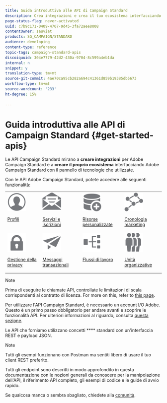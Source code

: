 ```yaml
---
title: Guida introduttiva alle API di Campaign Standard
description: Crea integrazioni e crea il tuo ecosistema interfacciando Campaign con un pannello di tecnologie.
page-status-flag: never-activated
uuid: c7b9c171-0409-4707-9d45-3fa72aee8008
contentOwner: sauviat
products: SG_CAMPAIGN/STANDARD
audience: developing
content-type: reference
topic-tags: campaign-standard-apis
discoiquuid: 304e7779-42d2-430a-9704-8c599a4eb1da
internal: n
snippet: y
translation-type: tm+mt
source-git-commit: 4ae70ca95cb282a694c41361d859b19385db5673
workflow-type: tm+mt
source-wordcount: '233'
ht-degree: 15%

---
```



# Guida introduttiva alle API di Campaign Standard {#get-started-apis}

Le API Campaign Standard mirano a **creare integrazioni** per  Adobe Campaign Standard e a **creare il proprio ecosistema** interfacciando  Adobe Campaign Standard con il pannello di tecnologie che utilizzate.

Con le  API Adobe Campaign Standard, potete accedere alle seguenti funzionalità:

<table><tr>
 <td valign="top"><a href="../../api/using/retrieving-profiles.md"><img width="60px" alt="condizioni" src="assets/icon_profile.svg"/></a><p><a href="../../api/using/retrieving-profiles.md">Profili</a></p></td>
<td valign="top"><a href="../../api/using/creating-a-service.md"><img width="60px" alt="condizioni" src="assets/icon_services.svg"/></a><p><a href="../../api/using/creating-a-service.md">Servizi e iscrizioni</a></p></td>
<td valign="top"><a href="../../api/using/interacting-with-custom-resources.md"><img width="60px" alt="condizioni" src="assets/icon_customresources.svg"/></a><p><a href="../../api/using/interacting-with-custom-resources.md">Risorse personalizzate</a></p></td>
<td valign="top"><a href="../../api/using/interacting-with-marketing-history.md"><img width="60px" alt="condizioni" src="assets/icon_marketinghistory.svg"/></a><p><a href="../../api/using/interacting-with-marketing-history.md">Cronologia marketing</a></p></td>
</tr>
<tr>
<td valign="top"><a href="../../api/using/creating-a-privacy-request.md"><img width="60px" alt="condizioni" src="assets/icon_privacy.svg"/></a><p><a href="../../api/using/creating-a-privacy-request.md">Gestione della privacy</a></p></td>
<td valign="top"><a href="../../api/using/managing-transactional-messages.md"><img width="60px" alt="condizioni" src="assets/icon_transactionalmessage.svg"/></a><p><a href="../../api/using/managing-transactional-messages.md">Messaggi transazionali</a></p></td>
<td valign="top"><a href="../../api/using/controlling-a-workflow.md"><img width="60px" alt="condizioni" src="assets/icon_workflows.svg"/></a><p><a href="../../api/using/controlling-a-workflow.md">Flussi di lavoro</a></p></td>
<td valign="top"><a href="../../api/using/retrieving-an-organizational-unit.md"><img width="60px" alt="condizioni" src="assets/icon_units.svg"/></a><p><a href="../../api/using/retrieving-an-organizational-unit.md">Unità organizzative</a></p></td>
</tr></table>

>[!NOTE]
>
>Prima di eseguire le chiamate API, controllate le limitazioni di scala corrispondenti al contratto di licenza. For more on this, refer to [this page](https://helpx.adobe.com/legal/product-descriptions/campaign-standard.html#ITInfrastructureResourcesbyActiveProfilesTiers).

Per utilizzare l&#39;API Campaign Standard, è necessario un account I/O  Adobe. Questo è un primo passo obbligatorio per andare avanti e scoprire le funzionalità API.
Per ulteriori informazioni al riguardo, consulta [questa sezione](../../api/using/setting-up-api-access.md).

Le API che forniamo utilizzano concetti **** standard con un&#39;interfaccia REST e payload JSON.

>[!NOTE]
>
>Tutti gli esempi funzionano con Postman ma sentiti libero di usare il tuo client REST preferito.

Tutti gli endpoint sono descritti in modo approfondito in questa documentazione con le nozioni generali da conoscere per la manipolazione dell&#39;API, il riferimento API completo, gli esempi di codice e le guide di avvio rapido.

Se qualcosa manca o sembra sbagliato, chiedete alla [comunità](https://experienceleaguecommunities.adobe.com/t5/adobe-campaign-standard/ct-p/adobe-campaign-standard-community).
